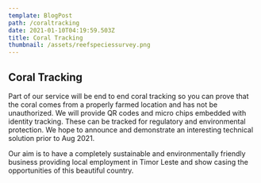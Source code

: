 ```yaml
---
template: BlogPost
path: /coraltracking
date: 2021-01-10T04:19:59.503Z
title: Coral Tracking
thumbnail: /assets/reefspeciessurvey.png
---
```

## Coral Tracking

Part of our service will be end to end coral tracking so you can prove that the coral comes from a properly farmed location and has not be unauthorized.  We will provide QR codes and micro chips embedded with identity tracking.  These can be tracked for regulatory and environmental protection.  We hope to announce and demonstrate an interesting technical solution prior to Aug 2021.

Our aim is to have a completely  sustainable and environmentally friendly business providing local employment in Timor Leste and show casing the opportunities of this beautiful country.
